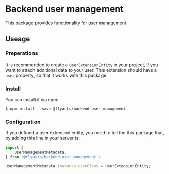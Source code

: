 # Backend user management

This package provides functionality for user management

## Useage

### Preperations

It is recommended to create a `UserExtensionEntity` in your project, if you want
to attach additional data to your user. This extension should have a `user`
property, so that it works with this package.

### Install

You can install it via npm:

``` shell
$ npm install --save @flyacts/backend-user-management
```

### Configuration

If you defined a user extension entity, you need to tell the this package that,
by adding this line in your server.ts:

``` typescript
import {
    UserManagementMetadata,
} from '@flyacts/backend-user-management';

UserManagementMetadata.instance.userClass = UserExtensionEntity;
```

